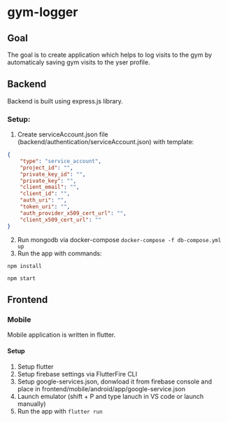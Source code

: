 # gym-logger

## Goal
The goal is to create application which helps to log visits to the gym by automaticaly saving gym visits to the yser profile.

## Backend
Backend is built using express.js library.

### Setup:

1. Create serviceAccount.json file (backend/authentication/serviceAccount.json) with template:
```json
{
    "type": "service_account",
    "project_id": "",
    "private_key_id": "",
    "private_key": "",
    "client_email": "",
    "client_id": "",
    "auth_uri": "",
    "token_uri": "",
    "auth_provider_x509_cert_url": "",
    "client_x509_cert_url": ""
}
```
2. Run mongodb via docker-compose `docker-compose -f db-compose.yml up`
3. Run the app with commands:

`npm install`

`npm start`

## Frontend

### Mobile
Mobile application is written in flutter.

#### Setup

1. Setup flutter
2. Setup firebase settings via FlutterFire CLI
3. Setup google-services.json, donwload it from firebase console and place in frontend/mobile/android/app/google-service.json
4. Launch emulator (shift + P and type lanuch in VS code or launch manually)
5. Run the app with `flutter run`
